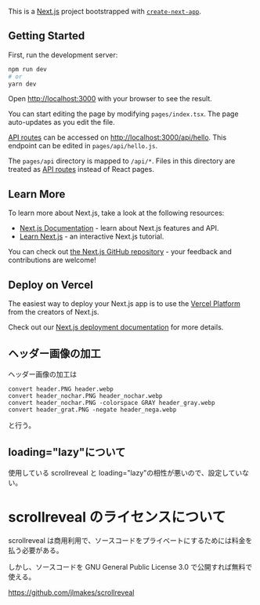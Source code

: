 This is a [Next.js](https://nextjs.org/) project bootstrapped with [`create-next-app`](https://github.com/vercel/next.js/tree/canary/packages/create-next-app).

## Getting Started

First, run the development server:

```bash
npm run dev
# or
yarn dev
```

Open [http://localhost:3000](http://localhost:3000) with your browser to see the result.

You can start editing the page by modifying `pages/index.tsx`. The page auto-updates as you edit the file.

[API routes](https://nextjs.org/docs/api-routes/introduction) can be accessed on [http://localhost:3000/api/hello](http://localhost:3000/api/hello). This endpoint can be edited in `pages/api/hello.js`.

The `pages/api` directory is mapped to `/api/*`. Files in this directory are treated as [API routes](https://nextjs.org/docs/api-routes/introduction) instead of React pages.

## Learn More

To learn more about Next.js, take a look at the following resources:

- [Next.js Documentation](https://nextjs.org/docs) - learn about Next.js features and API.
- [Learn Next.js](https://nextjs.org/learn) - an interactive Next.js tutorial.

You can check out [the Next.js GitHub repository](https://github.com/vercel/next.js/) - your feedback and contributions are welcome!

## Deploy on Vercel

The easiest way to deploy your Next.js app is to use the [Vercel Platform](https://vercel.com/new?utm_medium=default-template&filter=next.js&utm_source=create-next-app&utm_campaign=create-next-app-readme) from the creators of Next.js.

Check out our [Next.js deployment documentation](https://nextjs.org/docs/deployment) for more details.

## ヘッダー画像の加工

ヘッダー画像の加工は

    convert header.PNG header.webp
    convert header_nochar.PNG header_nochar.webp
    convert header_nochar.PNG -colorspace GRAY header_gray.webp
    convert header_grat.PNG -negate header_nega.webp

と行う。

## loading="lazy"について

使用している scrollreveal と loading="lazy"の相性が悪いので、設定していない。

# scrollreveal のライセンスについて

scrollreveal は商用利用で、ソースコードをプライベートにするためには料金を払う必要がある。

しかし、ソースコードを GNU General Public License 3.0 で公開すれば無料で使える。

https://github.com/jlmakes/scrollreveal
